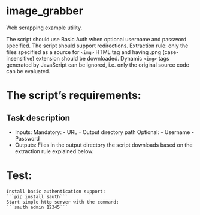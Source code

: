# image_grabber
Web scrapping example utility.

The script should use Basic Auth when optional username and password specified.
The script should support redirections.
Extraction rule: only the files specified as a source for ```<img>``` HTML tag and having .png (case-insensitive) extension should be downloaded.
Dynamic ```<img>``` tags generated by JavaScript can be ignored, i.e. only the original source code can be evaluated.

# The script’s requirements:
## Task description
- Inputs:
    Mandatory:
        - URL
        - Output directory path
    Optional:
        - Username
        - Password
- Outputs:
    Files in the output directory the script downloads based on the extraction rule explained below.

# Test:
    Install basic authentication support:
    ```pip install sauth```
    Start simple http server with the command:
    ```sauth admin 12345```